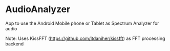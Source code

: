 # AudioAnalyzer
App to use the Android Mobile phone or Tablet as Spectrum Analyzer for audio



Note: Uses KissFFT (https://github.com/itdaniher/kissfft) as FFT processing backend
